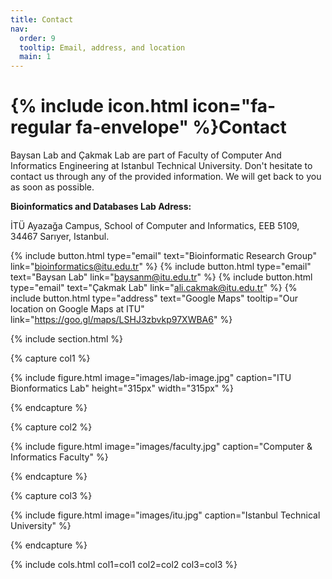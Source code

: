 ```yaml
---
title: Contact
nav:
  order: 9
  tooltip: Email, address, and location
  main: 1
---
```


# {% include icon.html icon="fa-regular fa-envelope" %}Contact

Baysan Lab and Çakmak Lab are part of Faculty of Computer And Informatics Engineering at Istanbul Technical University. Don't hesitate to contact us through any of the provided information. We will get back to you as soon as possible.

**Bioinformatics and Databases Lab Adress:**

İTÜ Ayazağa Campus, School of Computer and Informatics, EEB 5109, 34467 Sarıyer, Istanbul.

{%
  include button.html
  type="email"
  text="Bioinformatic Research Group"
  link="bioinformatics@itu.edu.tr"
%}
{%
  include button.html
  type="email"
  text="Baysan Lab"
  link="baysanm@itu.edu.tr"
%}
{%
  include button.html
  type="email"
  text="Çakmak Lab"
  link="ali.cakmak@itu.edu.tr"
%}
{%
  include button.html
  type="address"
  text="Google Maps"
  tooltip="Our location on Google Maps at ITU"
  link="https://goo.gl/maps/LSHJ3zbvkp97XWBA6"
%}

{% include section.html %}

{% capture col1 %}

{%
  include figure.html
  image="images/lab-image.jpg"
  caption="ITU Bionformatics Lab"
  height="315px"
  width="315px"
%}

{% endcapture %}

{% capture col2 %}

{%
  include figure.html
  image="images/faculty.jpg"
  caption="Computer & Informatics Faculty"
%}

{% endcapture %}

{% capture col3 %}

{%
  include figure.html
  image="images/itu.jpg"
  caption="Istanbul Technical University"
%}

{% endcapture %}

{% include cols.html col1=col1 col2=col2 col3=col3 %}
